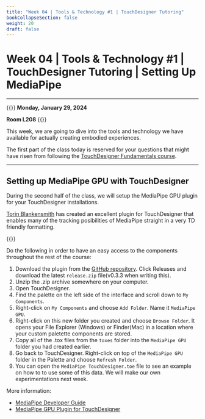 ```yaml
---
title: "Week 04 | Tools & Technology #1 | TouchDesigner Tutoring"
bookCollapseSection: false
weight: 20
draft: false
---
```


# Week 04 | Tools & Technology #1 | TouchDesigner Tutoring | Setting Up MediaPipe

---

{{<hint info>}}
**Monday, January 29, 2024**

**Room L208**
{{</hint>}}

This week, we are going to dive into the tools and technology we have available for actually creating embodied experiences.

The first part of the class today is reserved for your questions that might have risen from following the [TouchDesigner Fundamentals course](https://learn.derivative.ca/courses/100-fundamentals/).

---

## Setting up MediaPipe GPU with TouchDesigner

During the second half of the class, we will setup the MediaPipe GPU plugin for your TouchDesigner installations.

[Torin Blankensmith](https://www.torinblankensmith.com/) has created an excellent plugin for TouchDesigner that enables many of the tracking posibilities of MediaPipe straight in a very TD friendly formatting.

{{<youtube Cx4Ellaj6kk>}}

Do the following in order to have an easy access to the components throughout the rest of the course:

1. Download the plugin from the [GitHub repository](https://github.com/torinmb/mediapipe-touchdesigner). Click Releases and download the latest `release.zip` file(v0.3.3 when writing this).
2. Unzip the .zip archive somewhere on your computer.
3. Open TouchDesigner.
4. Find the palette on the left side of the interface and scroll down to `My Components`.
5. Right-click on `My Components` and choose `Add Folder`. Name it `MediaPipe GPU`.
6. Right-click on this new folder you created and choose `Browse Folder`. It opens your File Explorer (Windows) or Finder(Mac) in a location where your custom paletette components are stored.
7. Copy all of the .tox files from the `toxes` folder into the `MediaPipe GPU` folder you had created earlier.
8. Go back to TouchDesigner. Right-click on top of the `MediaPipe GPU` folder in the Palette and choose `Refresh Folder`.
9. You can open the `MediaPipe TouchDesigner.toe` file to see an example on how to to use some of this data. We will make our own experimentations next week.

More information:

- [MediaPipe Developer Guide](https://developers.google.com/mediapipe)
- [MediaPipe GPU Plugin for TouchDesigner](https://github.com/torinmb/mediapipe-touchdesigner)